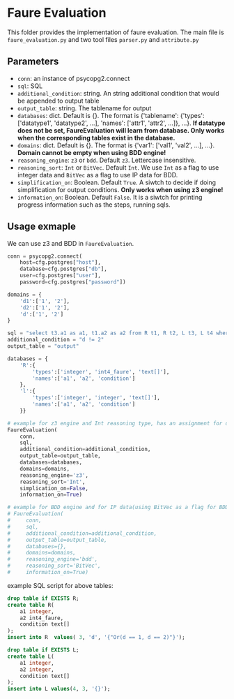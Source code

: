 # Faure Evaluation

This folder provides the implementation of faure evaluation. The main file is `faure_evaluation.py` and two tool files `parser.py` and `attribute.py` 

## Parameters

- `conn`: an instance of psycopg2.connect
- `sql`: SQL
- `additional_condition`: string. An string additional condition that would be appended to output table
- `output_table`: string. The tablename for output
- `databases`: dict. Default is {}. The format is {'tablename': {'types': ['datatype1', 'datatype2', ...], 'names': ['attr1', 'attr2', ...]}, ...}. **If datatype does not be set, FaureEvaluation will learn from database. Only works when the corresponding tables exist in the database.**
- `domains`: dict. Default is {}. The format is {'var1': ['val1', 'val2', ...], ...}. **Domain cannot be empty when using BDD engine!**
- `reasoning_engine`: `z3` or `bdd`. Default `z3`. Lettercase insensitive.
- `reasoning_sort`: `Int` or `BitVec`. Default `Int`. We use `Int` as a flag to use integer data and `BitVec` as a flag to use IP data for BDD.
- `simplification_on`: Boolean. Default `True`. A siwtch to decide if doing simplification for output conditions. **Only works when using z3 engine!**
- `information_on`: Boolean. Default `False`. It is a siwtch for printing progress information such as the steps, running sqls.

## Usage exmaple
We can use z3 and BDD in `FaureEvaluation`.

```python
conn = psycopg2.connect(
    host=cfg.postgres["host"], 
    database=cfg.postgres["db"], 
    user=cfg.postgres["user"], 
    password=cfg.postgres["password"])

domains = {
    'd1':['1', '2'],
    'd2':['1', '2'],
    'd':['1', '2']
}

sql = "select t3.a1 as a1, t1.a2 as a2 from R t1, R t2, L t3, L t4 where t1.a1 = t3.a2 and t2.a1 = t4.a2 and t3.a1 = t4.a1 and t1.a2 = '1';"
additional_condition = "d != 2"
output_table = "output"

databases = {
    'R':{
        'types':['integer', 'int4_faure', 'text[]'], 
        'names':['a1', 'a2', 'condition']
    }, 
    'l':{
        'types':['integer', 'integer', 'text[]'], 
        'names':['a1', 'a2', 'condition']
    }}

# example for z3 engine and Int reasoning type, has an assignment for databases parameter, simplification is off, printing information is on
FaureEvaluation(
    conn, 
    sql, 
    additional_condition=additional_condition, 
    output_table=output_table,
    databases=databases, 
    domains=domains, 
    reasoning_engine='z3', 
    reasoning_sort='Int', 
    simplication_on=False, 
    information_on=True)

# example for BDD engine and for IP data(using BitVec as a flag for BDD engine), no assignment for databases parameter, printing information is on
# FaureEvaluation(
#     conn, 
#     sql, 
#     additional_condition=additional_condition, 
#     output_table=output_table,
#     databases={}, 
#     domains=domains, 
#     reasoning_engine='bdd', 
#     reasoning_sort='BitVec', 
#     information_on=True)
```

example SQL script for above tables:
```sql
drop table if EXISTS R;
create table R(
    a1 integer,
    a2 int4_faure,
    condition text[]
);
insert into R  values( 3, 'd', '{"Or(d == 1, d == 2)"}');

drop table if EXISTS L;
create table L(
    a1 integer, 
    a2 integer,
    condition text[]
);
insert into L values(4, 3, '{}');
```